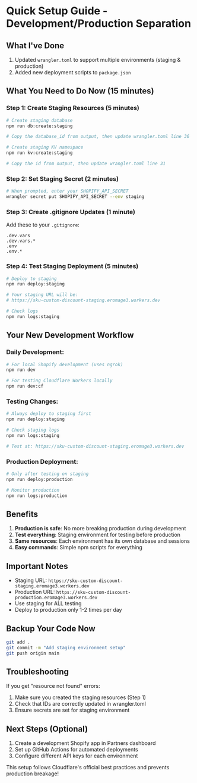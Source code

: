 # Quick Setup Guide - Development/Production Separation

## What I've Done
1. Updated `wrangler.toml` to support multiple environments (staging & production)
2. Added new deployment scripts to `package.json`

## What You Need to Do Now (15 minutes)

### Step 1: Create Staging Resources (5 minutes)
```bash
# Create staging database
npm run db:create:staging

# Copy the database_id from output, then update wrangler.toml line 36

# Create staging KV namespace
npm run kv:create:staging

# Copy the id from output, then update wrangler.toml line 31
```

### Step 2: Set Staging Secret (2 minutes)
```bash
# When prompted, enter your SHOPIFY_API_SECRET
wrangler secret put SHOPIFY_API_SECRET --env staging
```

### Step 3: Create .gitignore Updates (1 minute)
Add these to your `.gitignore`:
```
.dev.vars
.dev.vars.*
.env
.env.*
```

### Step 4: Test Staging Deployment (5 minutes)
```bash
# Deploy to staging
npm run deploy:staging

# Your staging URL will be:
# https://sku-custom-discount-staging.eromage3.workers.dev

# Check logs
npm run logs:staging
```

## Your New Development Workflow

### Daily Development:
```bash
# For local Shopify development (uses ngrok)
npm run dev

# For testing Cloudflare Workers locally
npm run dev:cf
```

### Testing Changes:
```bash
# Always deploy to staging first
npm run deploy:staging

# Check staging logs
npm run logs:staging

# Test at: https://sku-custom-discount-staging.eromage3.workers.dev
```

### Production Deployment:
```bash
# Only after testing on staging
npm run deploy:production

# Monitor production
npm run logs:production
```

## Benefits
1. **Production is safe**: No more breaking production during development
2. **Test everything**: Staging environment for testing before production
3. **Same resources**: Each environment has its own database and sessions
4. **Easy commands**: Simple npm scripts for everything

## Important Notes
- Staging URL: `https://sku-custom-discount-staging.eromage3.workers.dev`
- Production URL: `https://sku-custom-discount-production.eromage3.workers.dev`
- Use staging for ALL testing
- Deploy to production only 1-2 times per day

## Backup Your Code Now
```bash
git add .
git commit -m "Add staging environment setup"
git push origin main
```

## Troubleshooting
If you get "resource not found" errors:
1. Make sure you created the staging resources (Step 1)
2. Check that IDs are correctly updated in wrangler.toml
3. Ensure secrets are set for staging environment

## Next Steps (Optional)
1. Create a development Shopify app in Partners dashboard
2. Set up GitHub Actions for automated deployments
3. Configure different API keys for each environment

This setup follows Cloudflare's official best practices and prevents production breakage!